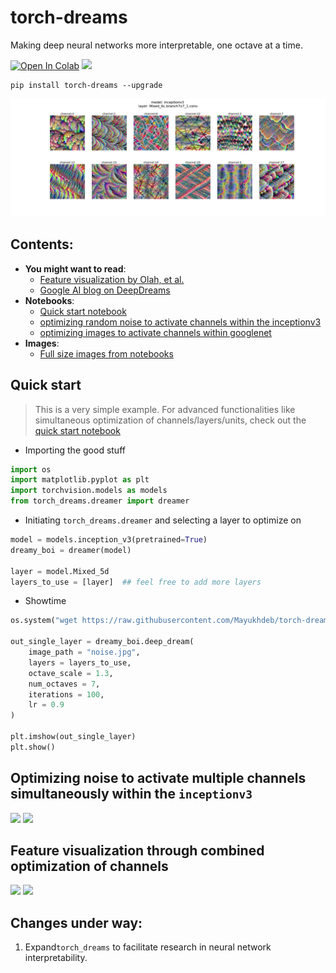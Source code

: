 # torch-dreams
Making deep neural networks more interpretable, one octave at a time.

[![Open In Colab](https://colab.research.google.com/assets/colab-badge.svg)](https://colab.research.google.com/github/Mayukhdeb/torch-dreams-notebooks/blob/main/notebooks/torch_dreams_starter.ipynb)
[![](https://img.shields.io/github/last-commit/mayukhdeb/torch-dreams)](https://github.com/mayukhdeb/torch-dreams/commits/master)
```
pip install torch-dreams --upgrade
```

<img src = "https://github.com/Mayukhdeb/torch-dreams/blob/master/images/inceptionv3_cherrypicked_channels.jpg?raw=true">


## Contents:

  * **You might want to read**:
    * [Feature visualization by Olah, et al.](https://distill.pub/2017/feature-visualization/)
    * [Google AI blog on DeepDreams](https://ai.googleblog.com/2015/06/inceptionism-going-deeper-into-neural.html)
  * **Notebooks**:
    * [Quick start notebook](https://colab.research.google.com/github/Mayukhdeb/torch-dreams-notebooks/blob/main/notebooks/torch_dreams_starter.ipynb)
    * [optimizing random noise to activate channels within the inceptionv3](https://nbviewer.jupyter.org/github/Mayukhdeb/torch-dreams-notebooks/blob/main/notebooks/torch_dreams_showcase_inceptionv3.ipynb)
    * [optimizing images to activate channels within googlenet](https://nbviewer.jupyter.org/github/Mayukhdeb/torch-dreams-notebooks/blob/main/notebooks/torch_dreams_showcase_googlenet.ipynb)
  * **Images**:
    * [Full size images from notebooks](https://github.com/Mayukhdeb/torch-dreams-notebooks/tree/main/images/raw_output)
    
## Quick start
> This is a very simple example. For advanced functionalities like simultaneous optimization of channels/layers/units, check out the [quick start notebook](https://colab.research.google.com/github/Mayukhdeb/torch-dreams-notebooks/blob/main/notebooks/torch_dreams_starter.ipynb)
* Importing the good stuff
```python
import os
import matplotlib.pyplot as plt
import torchvision.models as models 
from torch_dreams.dreamer import dreamer
```
* Initiating `torch_dreams.dreamer` and selecting a layer to optimize on
```python
model = models.inception_v3(pretrained=True)
dreamy_boi = dreamer(model)

layer = model.Mixed_5d
layers_to_use = [layer]  ## feel free to add more layers
```
* Showtime
```python
os.system("wget https://raw.githubusercontent.com/Mayukhdeb/torch-dreams/master/images/noise.jpg")

out_single_layer = dreamy_boi.deep_dream(
    image_path = "noise.jpg",
    layers = layers_to_use,
    octave_scale = 1.3,
    num_octaves = 7,
    iterations = 100,
    lr = 0.9
)

plt.imshow(out_single_layer)
plt.show()
```

## Optimizing noise to activate multiple channels simultaneously within the `inceptionv3`

<code><img src = "https://github.com/Mayukhdeb/torch-dreams/blob/master/images/visualizations/channel_blending_inceptionv3.jpg?raw=true" width = "45%"></code>
<code><img src = "https://github.com/Mayukhdeb/torch-dreams/blob/master/images/visualizations/channel_blending_inceptionv3_2.jpg?raw=true" width = "45%"></code>

## Feature visualization through combined optimization of channels 

<code><img src = "https://github.com/Mayukhdeb/torch-dreams/blob/master/images/visualizations/channel_blending_googlenet_2.jpg?raw=true" width = "45%"></code>
<code><img src = "https://github.com/Mayukhdeb/torch-dreams/blob/master/images/visualizations/channel_blending_googlenet.jpg?raw=true" width = "45%"></code>

## Changes under way:
1. Expand`torch_dreams` to facilitate research in neural network interpretability.

